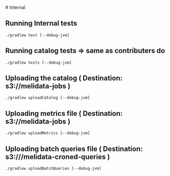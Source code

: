 # Internal

## Running Internal tests

    ./gradlew test [--debug-jvm]


## Running catalog tests => same as contributers do

    ./gradlew tests [--debug-jvm]


## Uploading the catalog ( Destination: s3://melidata-jobs )

    ./gradlew uploadCatalog [--debug-jvm]


## Uploading metrics file ( Destination: s3://melidata-jobs )

    ./gradlew uploadMetrics [--debug-jvm]


## Uploading batch queries file ( Destination: s3:///melidata-croned-queries )

    ./gradlew uploadBatchQueries [--debug-jvm]




